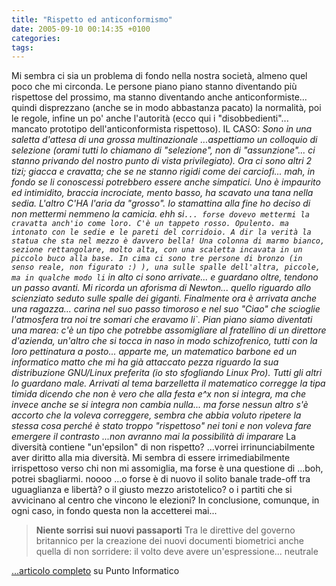 ```yaml
---
title: "Rispetto ed anticonformismo"
date: 2005-09-10 00:14:35 +0100
categories: 
tags: 
---
```


Mi sembra ci sia un problema di fondo nella nostra società, almeno quel poco che mi circonda. Le persone piano piano stanno diventando più rispettose del prossimo, ma stanno diventando anche anticonformiste... quindi disprezzano (anche se in modo abbastanza pacato) la normalità, poi le regole, infine un po' anche l'autorità (ecco qui i "disobbedienti"... mancato prototipo dell'anticonformista rispettoso). IL CASO: _Sono in una saletta d'attesa di una grossa multinazionale ...aspettiamo un colloquio di selezione (orami tutti lo chiamano di "selezione", non di "assunzione"... ci stanno privando del nostro punto di vista privilegiato). Ora ci sono altri 2 tizi; giacca e cravatta; che se ne stanno rigidi come dei carciofi... mah, in fondo se li conoscessi potrebbero essere anche simpatici. Uno è impaurito ed intimidito, braccia incrociate, mento basso, ha scavato una tana nella sedia. L'altro C'HA l'aria da "grosso". Io stamattina alla fine ho deciso di non mettermi nemmeno la camicia. ehh si`... forse dovevo mettermi la cravatta anch'io come loro. C'è un tappeto rosso. Opulento. ma intonato con le sedie e le pareti del corridoio. A dir la verità la statua che sta nel mezzo è davvero bella! Una colonna di marmo bianco, sezione rettangolare, molto alta, con una scaletta incavata in un piccolo buco alla base. In cima ci sono tre persone di bronzo (in senso reale, non figurato :) ), una sulle spalle dell'altra, piccole, ma in qualche modo li` in alto ci sono arrivate... e guardano oltre, tendono un passo avanti. Mi ricorda un aforisma di Newton... quello riguardo allo scienziato seduto sulle spalle dei giganti. Finalmente ora è arrivata anche una ragazza... carina nel suo passo timoroso e nel suo "Ciao" che scioglie l'atmosfera tra noi tre somari che eravamo li`. Pian piano siamo diventati una marea: c'è un tipo che potrebbe assomigliare al fratellino di un direttore d'azienda, un'altro che si tocca in naso in modo schizofrenico, tutti con la loro pettinatura a posto... apparte me, un matematico barbone ed un informatico matto che mi ha già attaccato pezza riguardo la sua distribuzione GNU/Linux preferita (io sto sfogliando Linux Pro). Tutti gli altri lo guardano male. Arrivati al tema barzelletta il matematico corregge la tipa timida dicendo che non è vero che alla festa e^x non si integra, ma che invece anche se si integra non cambia nulla... ma forse nessun altro s'è accorto che la voleva correggere, sembra che abbia voluto ripetere la stessa cosa perché è stato troppo "rispettoso" nei toni e non voleva fare emergere il contrasto ...non avranno mai la possibilità di imparare_ La diversità contiene "un'epsilon" di non rispetto? ...vorrei irrinunciabilmente aver diritto alla mia diversità. Mi sembra di essere irrimediabilmente irrispettoso verso chi non mi assomiglia, ma forse è una questione di ...boh, potrei sbagliarmi. noooo ...o forse è di nuovo il solito banale trade-off tra uguaglianza e libertà? o il giusto mezzo aristotelico? o i partiti che si avvicinano al centro che vincono le elezioni? In conclusione, comunque, in ogni caso, in fondo questa non la accetterei mai...

> **Niente sorrisi sui nuovi passaporti** Tra le direttive del governo britannico per la creazione dei nuovi documenti biometrici anche quella di non sorridere: il volto deve avere un'espressione... neutrale

 [...articolo completo](http://punto-informatico.it/p.asp?i=54810&r=PI) su Punto Informatico
